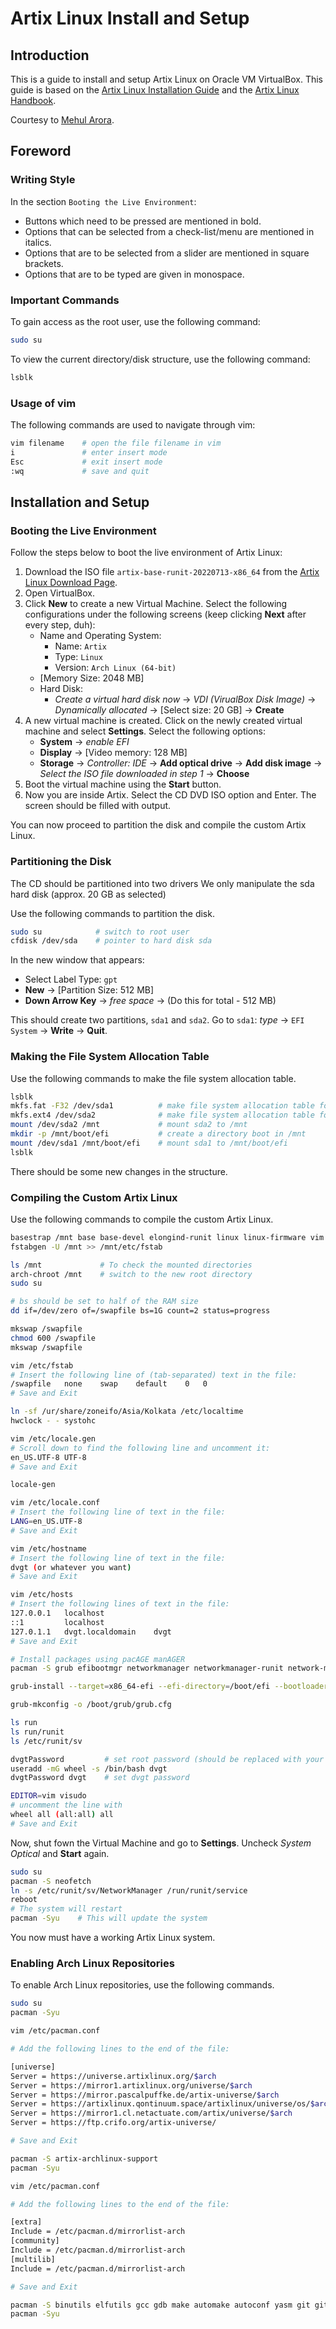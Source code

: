 # Artix Linux Install and Setup

## Introduction

This is a guide to install and setup Artix Linux on Oracle VM VirtualBox. This guide is based on the [Artix Linux Installation Guide](https://artixlinux.org/wiki/Installation_Guide) and the [Artix Linux Handbook](https://artixlinux.org/wiki/Handbook:Contents). 

Courtesy to [Mehul Arora](https://github.com/sociallyencrypted).

## Foreword

### Writing Style

In the section `Booting the Live Environment`:

- Buttons which need to be pressed are mentioned in bold.
- Options that can be selected from a check-list/menu are mentioned in italics.
- Options that are to be selected from a slider are mentioned in square brackets.
- Options that are to be typed are given in monospace.

### Important Commands

To gain access as the root user, use the following command:

```bash
sudo su
```

To view the current directory/disk structure, use the following command:

```bash
lsblk
```

### Usage of vim

The following commands are used to navigate through vim:

```bash
vim filename    # open the file filename in vim
i               # enter insert mode
Esc             # exit insert mode
:wq             # save and quit
```

## Installation and Setup

### Booting the Live Environment

Follow the steps below to boot the live environment of Artix Linux:

1. Download the ISO file `artix-base-runit-20220713-x86_64` from the [Artix Linux Download Page](https://artixlinux.org/download/).
2. Open VirtualBox.
3. Click **New** to create a new Virtual Machine. Select the following configurations under the following screens (keep clicking **Next** after every step, duh):
   - Name and Operating System:
     - Name: `Artix`
     - Type: `Linux`
     - Version: `Arch Linux (64-bit)`
   - [Memory Size: 2048 MB]
   - Hard Disk:
     - *Create a virtual hard disk now* $\rightarrow$ *VDI (VirualBox Disk Image)* $\rightarrow$ *Dynamically allocated* $\rightarrow$ [Select size: 20 GB] $\rightarrow$ **Create**
4. A new virtual machine is created. Click on the newly created virtual machine and select **Settings**. Select the following options:
   - **System** $\rightarrow$ *enable EFI*
   - **Display** $\rightarrow$ [Video memory: 128 MB]
   - **Storage** $\rightarrow$ *Controller: IDE* $\rightarrow$ **Add optical drive** $\rightarrow$ **Add disk image** $\rightarrow$ *Select the ISO file downloaded in step 1* $\rightarrow$ **Choose**
5. Boot the virtual machine using the **Start** button.
6. Now you are inside Artix. Select the CD DVD ISO option and Enter. The screen should be filled with output.

You can now proceed to partition the disk and compile the custom Artix Linux.

### Partitioning the Disk

The CD should be partitioned into two drivers We only manipulate the sda hard disk (approx. 20 GB as selected)

Use the following commands to partition the disk.

```bash
sudo su            # switch to root user
cfdisk /dev/sda    # pointer to hard disk sda
```

In the new window that appears:

- Select Label Type: `gpt`
- **New** $\rightarrow$ [Partition Size: 512 MB]
- **Down Arrow Key** $\rightarrow$ *free space* $\rightarrow$ (Do this for total - 512 MB)

This should create two partitions, `sda1` and `sda2`. Go to `sda1`: *type* $\rightarrow$ `EFI System` $\rightarrow$ **Write** $\rightarrow$ **Quit**.

### Making the File System Allocation Table

Use the following commands to make the file system allocation table.

```bash
lsblk
mkfs.fat -F32 /dev/sda1          # make file system allocation table for sda1
mkfs.ext4 /dev/sda2              # make file system allocation table for sda2
mount /dev/sda2 /mnt             # mount sda2 to /mnt
mkdir -p /mnt/boot/efi           # create a directory boot in /mnt
mount /dev/sda1 /mnt/boot/efi    # mount sda1 to /mnt/boot/efi
lsblk
```

There should be some new changes in the structure.

### Compiling the Custom Artix Linux

Use the following commands to compile the custom Artix Linux.

```bash
basestrap /mnt base base-devel elongind-runit linux linux-firmware vim
fstabgen -U /mnt >> /mnt/etc/fstab

ls /mnt             # To check the mounted directories
arch-chroot /mnt    # switch to the new root directory
sudo su

# bs should be set to half of the RAM size
dd if=/dev/zero of=/swapfile bs=1G count=2 status=progress

mkswap /swapfile
chmod 600 /swapfile
mkswap /swapfile
```

```bash
vim /etc/fstab
# Insert the following line of (tab-separated) text in the file:
/swapfile   none    swap    default    0   0
# Save and Exit
```

```bash
ln -sf /ur/share/zoneifo/Asia/Kolkata /etc/localtime
hwclock - - systohc
```

```bash
vim /etc/locale.gen
# Scroll down to find the following line and uncomment it:
en_US.UTF-8 UTF-8
# Save and Exit
```

```bash
locale-gen
```

```bash
vim /etc/locale.conf
# Insert the following line of text in the file:
LANG=en_US.UTF-8
# Save and Exit
```

```bash
vim /etc/hostname
# Insert the following line of text in the file:
dvgt (or whatever you want)
# Save and Exit
```

```bash
vim /etc/hosts
# Insert the following lines of text in the file:
127.0.0.1   localhost
::1         localhost
127.0.1.1   dvgt.localdomain    dvgt
# Save and Exit
```

```bash
# Install packages using pacAGE manAGER
pacman -S grub efibootmgr networkmanager networkmanager-runit network-manager-applet

grub-install --target=x86_64-efi --efi-directory=/boot/efi --bootloader-id=GRUB

grub-mkconfig -o /boot/grub/grub.cfg

ls run
ls run/runit
ls /etc/runit/sv

dvgtPassword         # set root password (should be replaced with your password)
useradd -mG wheel -s /bin/bash dvgt
dvgtPassword dvgt    # set dvgt password

EDITOR=vim visudo
# uncomment the line with
wheel all (all:all) all
# Save and Exit
```

Now, shut fown the Virtual Machine and go to **Settings**. Uncheck *System Optical* and **Start** again.

```bash
sudo su
pacman -S neofetch
ln -s /etc/runit/sv/NetworkManager /run/runit/service
reboot
# The system will restart
pacman -Syu    # This will update the system
```

You now must have a working Artix Linux system.

### Enabling Arch Linux Repositories

To enable Arch Linux repositories, use the following commands.

```bash
sudo su
pacman -Syu
```

```bash
vim /etc/pacman.conf

# Add the following lines to the end of the file:

[universe]
Server = https://universe.artixlinux.org/$arch
Server = https://mirror1.artixlinux.org/universe/$arch
Server = https://mirror.pascalpuffke.de/artix-universe/$arch
Server = https://artixlinux.qontinuum.space/artixlinux/universe/os/$arch
Server = https://mirror1.cl.netactuate.com/artix/universe/$arch
Server = https://ftp.crifo.org/artix-universe/

# Save and Exit
```

```bash
pacman -S artix-archlinux-support
pacman -Syu
```

```bash
vim /etc/pacman.conf

# Add the following lines to the end of the file:

[extra]
Include = /etc/pacman.d/mirrorlist-arch
[community]
Include = /etc/pacman.d/mirrorlist-arch
[multilib]
Include = /etc/pacman.d/mirrorlist-arch

# Save and Exit
```

```bash
pacman -S binutils elfutils gcc gdb make automake autoconf yasm git github-cli xz tar vim
pacman -Syu
```
